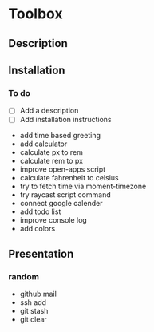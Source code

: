 # Toolbox

## Description

## Installation

### To do

- [ ] Add a description
- [ ] Add installation instructions
- add time based greeting
- add calculator
- calculate px to rem
- calculate rem to px
- improve open-apps script
- calculate fahrenheit to celsius
- try to fetch time via moment-timezone
- try raycast script command
- connect google calender
- add todo list
- improve console log
- add colors

## Presentation

### random

- github mail
- ssh add
- git stash
- git clear
